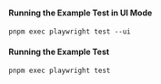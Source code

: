 #### Running the Example Test in UI Mode

```
pnpm exec playwright test --ui
```

#### Running the Example Test

```
pnpm exec playwright test
```
